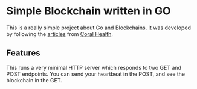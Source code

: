 # Simple Blockchain written in GO
This is a really simple project about Go and Blockchains. It was developed by following the [articles](https://medium.com/@mycoralhealth/code-your-own-blockchain-in-less-than-200-lines-of-go-e296282bcffc) from [Coral Health](https://medium.com/@mycoralhealth).

## Features
This runs a very minimal HTTP server which responds to two GET and POST endpoints. You can send your heartbeat in the POST, and see the blockchain in the GET.

